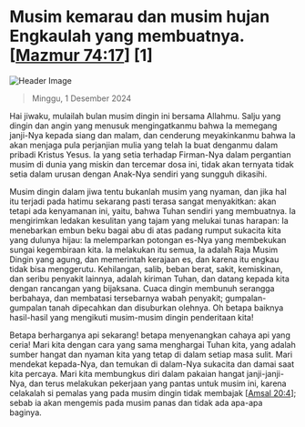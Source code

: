 
# Musim kemarau dan musim hujan Engkaulah yang membuatnya. [[Mazmur 74:17](http://alkitab.sabda.org/?Mazmur%2074:17)] [1]

![Header Image](https://alkitab.app/slice/sunrise.jpg)

> Minggu, 1 Desember 2024

Hai jiwaku, mulailah bulan musim dingin ini bersama Allahmu. Salju yang dingin dan angin yang menusuk mengingatkanmu bahwa Ia memegang janji-Nya kepada siang dan malam, dan cenderung meyakinkanmu bahwa Ia akan menjaga pula perjanjian mulia yang telah Ia buat denganmu dalam pribadi Kristus Yesus. Ia yang setia terhadap Firman-Nya dalam pergantian musim di dunia yang miskin dan tercemar dosa ini, tidak akan ternyata tidak setia dalam urusan dengan Anak-Nya sendiri yang sungguh dikasihi.

Musim dingin dalam jiwa tentu bukanlah musim yang nyaman, dan jika hal itu terjadi pada hatimu sekarang pasti terasa sangat menyakitkan: akan tetapi ada kenyamanan ini, yaitu, bahwa Tuhan sendiri yang membuatnya. Ia mengirimkan ledakan kesulitan yang tajam yang melukai tunas harapan: Ia menebarkan embun beku bagai abu di atas padang rumput sukacita kita yang dulunya hijau: Ia melemparkan potongan es-Nya yang membekukan sungai kegembiraan kita. Ia melakukan itu semua, Ia adalah Raja Musim Dingin yang agung, dan memerintah kerajaan es, dan karena itu engkau tidak bisa menggerutu. Kehilangan, salib, beban berat, sakit, kemiskinan, dan seribu penyakit lainnya, adalah kiriman Tuhan, dan datang kepada kita dengan rancangan yang bijaksana. Cuaca dingin membunuh serangga berbahaya, dan membatasi tersebarnya wabah penyakit; gumpalan-gumpalan tanah dipecahkan dan disuburkan olehnya. Oh betapa baiknya hasil-hasil yang mengikuti musim-musim dingin penderitaan kita!

Betapa berharganya api sekarang! betapa menyenangkan cahaya api yang ceria! Mari kita dengan cara yang sama menghargai Tuhan kita, yang adalah sumber hangat dan nyaman kita yang tetap di dalam setiap masa sulit. Mari mendekat kepada-Nya, dan temukan di dalam-Nya sukacita dan damai saat kita percaya. Mari kita membungkus diri dalam pakaian hangat janji-janji-Nya, dan terus melakukan pekerjaan yang pantas untuk musim ini, karena celakalah si pemalas yang pada musim dingin tidak membajak [[Amsal 20:4](http://alkitab.sabda.org/?Amsal%2020:4)]; sebab ia akan mengemis pada musim panas dan tidak ada apa-apa baginya.
    